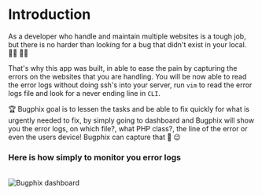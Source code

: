 # Introduction

As a developer who handle and maintain multiple websites is a tough job, but there is no harder than looking for a bug that didn't exist in your local. :man_facepalming: :woman_facepalming:

That's why this app was built, in able to ease the pain by capturing the errors on the websites that you are handling. You will be now able to read the error logs without doing ssh's into your server, run `vim` to read the error logs file and look for a never ending line in `CLI`.

:trophy: Bugphix goal is to lessen the tasks and be able to fix quickly for what is urgently needed to fix, by simply going to dashboard and Bugphix will show you the error logs, on which file?, what PHP class?, the line of the error or even the users device! Bugphix can capture that :tada: :wink:

### Here is how simply to monitor you error logs
<br>
<img :src="$withBase('/dashboard.gif')" alt="Bugphix dashboard">